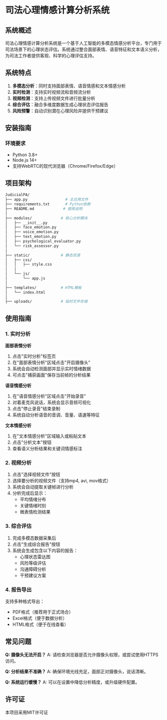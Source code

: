 # 司法心理情感计算分析系统

## 系统概述

司法心理情感计算分析系统是一个基于人工智能的多模态情感分析平台，专门用于司法场景下的心理状态评估。系统通过整合面部表情、语音特征和文本语义分析，为司法工作者提供客观、科学的心理评估支持。

## 系统特点

1. **多模态分析**：同时支持面部表情、语音情感和文本情感分析
2. **实时检测**：支持实时视频流和音频流分析
3. **视频检测**：支持上传视频文件进行批量分析
4. **综合评估**：融合多维度数据生成心理状态评估报告
5. **风险预警**：自动识别潜在心理风险并提供干预建议

## 安装指南

### 环境要求

- Python 3.8+
- Node.js 14+
- 支持WebRTC的现代浏览器（Chrome/Firefox/Edge）

## 项目架构

```bash
JudicialPA/
├── app.py                 # 主应用文件
├── requirements.txt       # Python依赖
├── README.md             # 使用说明
│
├── modules/             # 核心分析模块
│   ├── __init__.py
│   ├── face_emotion.py
│   ├── voice_emotion.py
│   ├── text_emotion.py
│   ├── psychological_evaluator.py
│   └── risk_assessor.py
│
├── static/              # 静态资源
│   ├── css/
│   │   ├── style.css
│   │   
│   └── js/
│       └── app.js
│
├── templates/           # HTML模板
│   └── index.html
│
├── uploads/             # 临时文件存储
```
## 使用指南

### 1. 实时分析

**面部表情分析**
1. 点击"实时分析"标签页
2. 在"面部表情分析"区域点击"开启摄像头"
3. 系统会自动检测面部并显示实时情绪数据
4. 可点击"捕获画面"保存当前帧的分析结果

**语音情感分析**
1. 在"语音情感分析"区域点击"开始录音"
2. 对着麦克风说话，系统会显示音频可视化
3. 点击"停止录音"结束录制
4. 系统自动分析语音的音调、音量、语速等特征

**文本情感分析**
1. 在"文本情感分析"区域输入或粘贴文本
2. 点击"分析文本"按钮
3. 查看语义分析结果和关键词情感标注

### 2. 视频分析

1. 点击"选择视频文件"按钮
2. 选择要分析的视频文件（支持mp4, avi, mov格式）
3. 系统会自动提取关键帧进行分析
4. 分析完成后显示：
   - 平均情绪分布
   - 关键情绪时刻
   - 微表情检测结果

### 3. 综合评估

1. 完成多模态数据采集后
2. 点击"生成综合报告"按钮
3. 系统会生成包含以下内容的报告：
   - 心理状态雷达图
   - 风险等级评估
   - 沟通障碍分析
   - 干预建议方案

### 4. 报告导出

支持多种格式导出：
- PDF格式（推荐用于正式场合）
- Excel格式（便于数据分析）
- HTML格式（便于在线查看）

## 常见问题

**Q: 摄像头无法开启？**
A: 请检查浏览器是否允许摄像头权限，或尝试使用HTTPS访问。

**Q: 分析结果不准确？**
A: 确保环境光线充足，面部正对摄像头，说话清晰。

**Q: 系统运行缓慢？**
A: 可以在设置中降低分析精度，或升级硬件配置。

## 许可证

本项目采用MIT许可证


